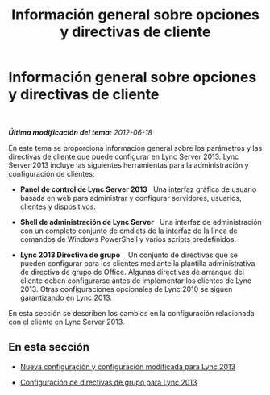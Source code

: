 ﻿---
title: Información general sobre opciones y directivas de cliente
TOCTitle: Información general sobre opciones y directivas de cliente
ms:assetid: c3ee47c0-7e20-47ec-809a-f4502d939586
ms:mtpsurl: https://technet.microsoft.com/es-es/library/Gg412966(v=OCS.15)
ms:contentKeyID: 48276587
ms.date: 01/07/2017
mtps_version: v=OCS.15
ms.translationtype: HT
---

# Información general sobre opciones y directivas de cliente

 

_**Última modificación del tema:** 2012-06-18_

En este tema se proporciona información general sobre los parámetros y las directivas de cliente que puede configurar en Lync Server 2013. Lync Server 2013 incluye las siguientes herramientas para la administración y configuración de clientes:

  - **Panel de control de Lync Server 2013**   Una interfaz gráfica de usuario basada en web para administrar y configurar servidores, usuarios, clientes y dispositivos.

  - **Shell de administración de Lync Server**   Una interfaz de administración con un completo conjunto de cmdlets de la interfaz de la línea de comandos de Windows PowerShell y varios scripts predefinidos.

  - **Lync 2013 Directiva de grupo**    Un conjunto de directivas que se pueden configurar para los clientes mediante la plantilla administrativa de directiva de grupo de Office. Algunas directivas de arranque del cliente deben configurarse antes de implementar los clientes de Lync 2013. Otras configuraciones opcionales de Lync 2010 se siguen garantizando en Lync 2013.

En esta sección se describen los cambios en la configuración relacionada con el cliente en Lync Server 2013.

## En esta sección

  -   
    [Nueva configuración y configuración modificada para Lync 2013](lync-server-2013-new-and-changed-settings-for-lync-2013.md)

  -   
    [Configuración de directivas de grupo para Lync 2013](lync-server-2013-group-policy-settings-for-lync-2013.md)

